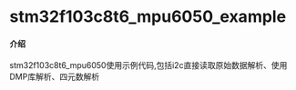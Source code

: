 # stm32f103c8t6_mpu6050_example

#### 介绍
stm32f103c8t6_mpu6050使用示例代码,包括i2c直接读取原始数据解析、使用DMP库解析、四元数解析

